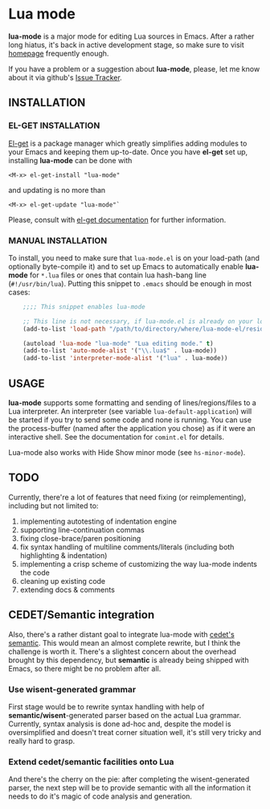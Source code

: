 # Lua mode

**lua-mode** is a major mode for editing Lua sources in Emacs. After a rather long hiatus, it's back in active development stage, so make sure to visit [homepage](https://github.com/immerrr/lua-mode) frequently enough.

If you have a problem or a suggestion about **lua-mode**, please, let me know about it via github's [Issue Tracker](https://github.com/immerrr/lua-mode/issues).

## INSTALLATION

### EL-GET INSTALLATION

[El-get](https://github.com/dimitri/el-get) is a package manager which greatly simplifies adding
modules to your Emacs and keeping them up-to-date. Once you have **el-get** set up, installing
**lua-mode** can be done with

    <M-x> el-get-install "lua-mode"

and updating is no more than

    <M-x> el-get-update "lua-mode"`
    
Please, consult with [el-get documentation](https://github.com/dimitri/el-get/blob/master/README.md) for further information.

### MANUAL INSTALLATION

To install, you need to make sure that `lua-mode.el` is on your load-path (and optionally byte-compile
it) and to set up Emacs to automatically enable **lua-mode** for `*.lua` files or ones that contain lua
hash-bang line (`#!/usr/bin/lua`). Putting this snippet to `.emacs` should be enough in most cases:
```lisp
    ;;;; This snippet enables lua-mode

    ;; This line is not necessary, if lua-mode.el is already on your load-path
    (add-to-list 'load-path "/path/to/directory/where/lua-mode-el/resides")

    (autoload 'lua-mode "lua-mode" "Lua editing mode." t)
    (add-to-list 'auto-mode-alist '("\\.lua$" . lua-mode))
    (add-to-list 'interpreter-mode-alist '("lua" . lua-mode))
```
## USAGE

**lua-mode** supports some formatting and sending of lines/regions/files to a Lua interpreter. An
interpreter (see variable `lua-default-application`) will be started if you try to send some code and none
is running. You can use the process-buffer (named after the application you chose) as if it were an
interactive shell. See the documentation for `comint.el` for details.

Lua-mode also works with Hide Show minor mode (see ``hs-minor-mode``).

## TODO
Currently, there're a lot of features that need fixing (or reimplementing), including but not limited to:

1. implementing autotesting of indentation engine
1. supporting line-continuation commas
1. fixing close-brace/paren positioning
1. fix syntax handling of multiline comments/literals (including both highlighting & indentation)
1. implementing a crisp scheme of customizing the way lua-mode indents the code
1. cleaning up existing code
1. extending docs & comments

## CEDET/Semantic integration
Also, there's a rather distant goal to integrate lua-mode with [cedet's semantic](http://cedet.sourceforge.net/semantic.shtml). This would mean an almost complete rewrite, but I think the challenge is worth it. There's a slightest concern about the overhead brought by this dependency, but **semantic** is already being shipped with Emacs, so there might be no problem after all.

### Use wisent-generated grammar
First stage would be to rewrite syntax handling with help of **semantic/wisent**-generated parser based on the actual Lua grammar. Currently, syntax analysis is done ad-hoc and, despite the model is oversimplified and doesn't treat corner situation well, it's still very tricky and really hard to grasp.

### Extend cedet/semantic facilities onto Lua
And there's the cherry on the pie: after completing the wisent-generated parser, the next step will be to provide semantic with all the information it needs to do it's magic of code analysis and generation.
